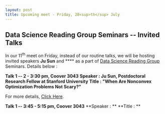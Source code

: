 ```yaml
---
layout: post
title: Upcoming meet - Friday, 28<sup>th</sup> July
---
```

## Data Science Reading Group Seminars -- Invited Talks

In our 11<sup>th</sup> meet on Friday, instead of our routine talks, we will be hosting invited speakers **Ju Sun** and **** as a part of [Data Science Reading Group](https://isudsrg.wordpress.com/) Seminars. Details below :

**Talk 1 -- 2 - 3:30 pm, Coover 3043**
**Speaker : Ju Sun, Postdoctoral Research Fellow at Stanford University**
**Title : "When Are Nonconvex Optimization Problems Not Scary?"**

For more details, [Click Here](https://www.ece.iastate.edu/seminars-and-events/data-science-reading-group-seminar-ju-sun/).

**Talk 1 -- 3:45 - 5:15 pm, Coover 3043**
**Speaker : **
**Title : **
